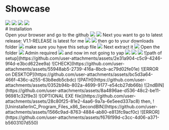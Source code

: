 # Showcase
<img src="./Showcase_LICENSE.png" />
<img src="./Showcase_LICENSE_ACTIVATED.png" />
<img src="./Showcase_1.png" />
<img src="./Showcase_CMDS.png" />
<br />
# Installation
<br />Open your browser and go to the github
<img src="./Setup_BROWSER.png" />
<img src="./GITHUB_BIO.png" />
Next you want to go to latest release: V1.1-RELEASE is latest for me
<img src="./GITHUB_RELEASE_LATEST.png" />
<img src="./GITHUB_RELEASE_DOWNLOAD.png" />
then go to your downloads folder
<img src="./FILE_EXTRACT.png" />
make sure you have this setup file
<img src="./FILE_THIS_SETUP.png" />
Next extract it
<img src="./FILE_EXTRACTED.png" />
Open the folder
<img src="./FILE_EXTRACT.png" />
Admin required
<img src="./ADMINISTRATOR_SETUP" />
and now im not going to yap
<img src="./WIN_IF_FAILS_.png" />
<img src="./ADMIN_YES.png" />
<img src="./SETUP.png" />
![path of setup](https://github.com/user-attachments/assets/2e31a904-c5c9-4246-9f4d-e3bcd622ee9a)
![CHECK](https://github.com/user-attachments/assets/55948ab5-2739-416a-8bcb-ac79d02fe01e)
![ERROR on DESKTOP](https://github.com/user-attachments/assets/bc5d3a64-466f-436c-a255-63b8edb5cbdc)
![PATH](https://github.com/user-attachments/assets/0352b94b-802a-4699-9177-e54cb27db66b)
![2ndBIN](https://github.com/user-attachments/assets/8a4896ae-d536-48c2-be11-96981c32f9e3)
![OPTIONAL EXE file](https://github.com/user-attachments/assets/28c80f25-81e2-4aa6-9a7a-6e5eed337ac8)
then,
![UninstallerInC_Program_Files_x86_SecondBIN](https://github.com/user-attachments/assets/1566c9ad-8763-4884-ab80-e813fc9acf0c)
![ERROR](https://github.com/user-attachments/assets/f676f99d-c3cc-4d06-a371-b5603107d550)
